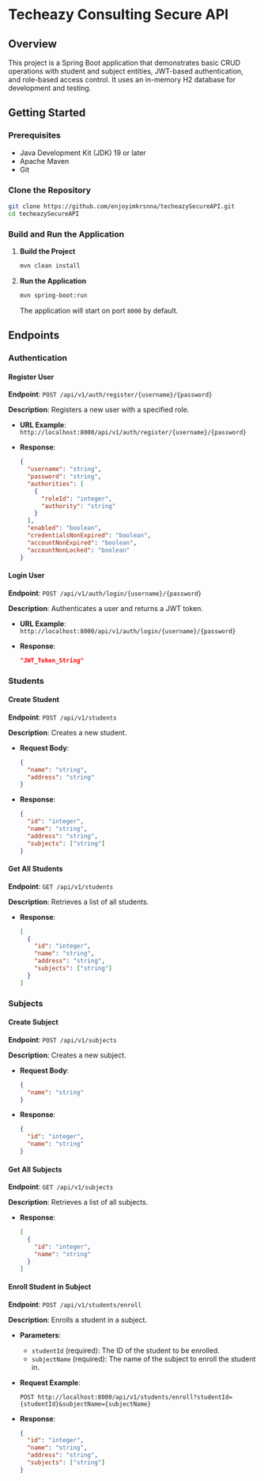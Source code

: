 # Techeazy Consulting Secure API

## Overview

This project is a Spring Boot application that demonstrates basic CRUD operations with student and subject entities, JWT-based authentication, and role-based access control. It uses an in-memory H2 database for development and testing.

## Getting Started

### Prerequisites

- Java Development Kit (JDK) 19 or later
- Apache Maven
- Git

### Clone the Repository

```bash
git clone https://github.com/enjoyimkrsnna/techeazySecureAPI.git
cd techeazySecureAPI
```

### Build and Run the Application

1. **Build the Project**

   ```bash
   mvn clean install
   ```

2. **Run the Application**

   ```bash
   mvn spring-boot:run
   ```

   The application will start on port `8000` by default.

## Endpoints

### Authentication

#### Register User

**Endpoint**: `POST /api/v1/auth/register/{username}/{password}`

**Description**: Registers a new user with a specified role.

- **URL Example**: `http://localhost:8000/api/v1/auth/register/{username}/{password}`

- **Response**:
  ```json
  {
    "username": "string",
    "password": "string",
    "authorities": [
      {
        "roleId": "integer",
        "authority": "string"
      }
    ],
    "enabled": "boolean",
    "credentialsNonExpired": "boolean",
    "accountNonExpired": "boolean",
    "accountNonLocked": "boolean"
  }
  ```

#### Login User

**Endpoint**: `POST /api/v1/auth/login/{username}/{password}`

**Description**: Authenticates a user and returns a JWT token.

- **URL Example**: `http://localhost:8000/api/v1/auth/login/{username}/{password}`

- **Response**:
  ```json
  "JWT_Token_String"
  ```

### Students

#### Create Student

**Endpoint**: `POST /api/v1/students`

**Description**: Creates a new student.

- **Request Body**:
  ```json
  {
    "name": "string",
    "address": "string"
  }
  ```

- **Response**:
  ```json
  {
    "id": "integer",
    "name": "string",
    "address": "string",
    "subjects": ["string"]
  }
  ```

#### Get All Students

**Endpoint**: `GET /api/v1/students`

**Description**: Retrieves a list of all students.

- **Response**:
  ```json
  [
    {
      "id": "integer",
      "name": "string",
      "address": "string",
      "subjects": ["string"]
    }
  ]
  ```

### Subjects

#### Create Subject

**Endpoint**: `POST /api/v1/subjects`

**Description**: Creates a new subject.

- **Request Body**:
  ```json
  {
    "name": "string"
  }
  ```

- **Response**:
  ```json
  {
    "id": "integer",
    "name": "string"
  }
  ```

#### Get All Subjects

**Endpoint**: `GET /api/v1/subjects`

**Description**: Retrieves a list of all subjects.

- **Response**:
  ```json
  [
    {
      "id": "integer",
      "name": "string"
    }
  ]
  ```

#### Enroll Student in Subject

**Endpoint**: `POST /api/v1/students/enroll`

**Description**: Enrolls a student in a subject.

- **Parameters**:
    - `studentId` (required): The ID of the student to be enrolled.
    - `subjectName` (required): The name of the subject to enroll the student in.

- **Request Example**:
  ```http
  POST http://localhost:8000/api/v1/students/enroll?studentId={studentId}&subjectName={subjectName}
  ```

- **Response**:
  ```json
  {
    "id": "integer",
    "name": "string",
    "address": "string",
    "subjects": ["string"]
  }
  ```
